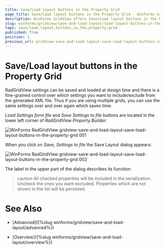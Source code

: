```yaml
---
title: Save/Load layout buttons in the Property Grid
page_title: Save/Load layout buttons in the Property Grid - WinForms GridView Control
description: WinForms GridView offers Save/Load layout buttons in the Property Grid to save the layout which is build at design time. 
slug: winforms/gridview/save-and-load-layout/load-layout-buttons-in-the-property-grid
tags: save/load,layout,buttons,in,the,property,grid
published: True
position: 1
previous_url: gridview-save-and-load-layout-save-load-layout-buttons-in-the-property-grid
---
```


# Save/Load layout buttons in the Property Grid

RadGridView settings can be saved and loaded at design time and there is a fine-grained control over which settings you want to include/exclude from the generated XML file. Thus if you are using multiple grids, you can use the same settings over and over again which saves time.

*Load Settings form file* and *Save Settings to file* buttons are located in the lower left corner of *RadGridView Property Builder*:

![WinForms RadGridView gridview-save-and-load-layout-save-load-layout-buttons-in-the-property-grid 001](images/gridview-save-and-load-layout-save-load-layout-buttons-in-the-property-grid001.png)

When you click on *Save, Settings to file* the Save Layout dialog appears: 

![WinForms RadGridView gridview-save-and-load-layout-save-load-layout-buttons-in-the-property-grid 002](images/gridview-save-and-load-layout-save-load-layout-buttons-in-the-property-grid002.png)

The label in the upper part of the dialog describes its function:

>caution All checked properties will be included in the serialization. Uncheck the ones you want excluded. Properties which are not shown in the list will be persisted.
>

# See Also
* [Advanced]({%slug winforms/gridview/save-and-load-layout/advanced%})

* [Overview]({%slug winforms/gridview/save-and-load-layout/overview%})

